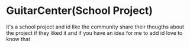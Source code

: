 # GuitarCenter(School Project)
 it's a school project and id like the community share their thougths about the project if they liked it and if you have an idea for me to add id love to know that
